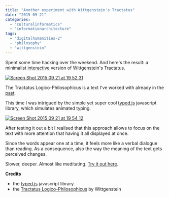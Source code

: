 ```yaml
---
title: "Another experiment with Wittgenstein's Tractatus"
date: "2015-09-21"
categories: 
  - "culturalinformatics"
  - "informationarchitecture"
tags: 
  - "digitalhumanities-2"
  - "philosophy"
  - "wittgenstein"
---
```


Spent some time hacking over the weekend. And here's the result: a minimalist [interactive](http://hacks.michelepasin.org/witt/onesentence) version of Wittgenstein's Tractatus.

[![Screen Shot 2015 09 21 at 19 52 31](/media/static/blog_img/Screen-Shot-2015-09-21-at-19.52.31.png)](http://hacks.michelepasin.org/witt/onesentence)

The Tractatus Logico-Philosophicus is a text I've worked with already in the [past](http://www.michelepasin.org/blog/2012/07/08/wittgenstein-and-the-javascript-infovis-toolkit/).

This time I was intrigued by the simple yet super cool [typed.js](http://www.mattboldt.com/demos/typed-js/) javascript library, which simulates animated typing.

[![Screen Shot 2015 09 21 at 19 54 12](/media/static/blog_img/Screen-Shot-2015-09-21-at-19.54.12.png)](http://hacks.michelepasin.org/witt/onesentence/1.11/ogden/)

After testing it out a bit I realised that this approach allows to focus on the text with more attention that having it all displayed at once.

Since the words appear one at a time, it feels more like a verbal dialogue than reading. As a consequence, also the way the meaning of the text gets perceived changes.

Slower, deeper. Almost like meditating. [Try it out here](http://hacks.michelepasin.org/witt/onesentence).

**Credits**

- the [typed.js](http://www.mattboldt.com/demos/typed-js/) javascript library.
- the [Tractatus Logico-Philosophicus](http://en.wikipedia.org/wiki/Tractatus_Logico-Philosophicus) by Wittgenstein
